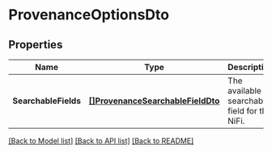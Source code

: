 # ProvenanceOptionsDto

## Properties

Name | Type | Description | Notes
------------ | ------------- | ------------- | -------------
**SearchableFields** | [**[]ProvenanceSearchableFieldDto**](ProvenanceSearchableFieldDTO.md) | The available searchable field for the NiFi. | [optional] 

[[Back to Model list]](../README.md#documentation-for-models) [[Back to API list]](../README.md#documentation-for-api-endpoints) [[Back to README]](../README.md)


